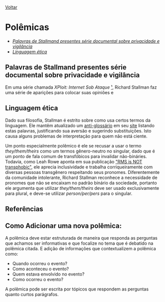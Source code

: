 [Voltar](intro.md)

Polêmicas
====
* [*Palavras de Stallmand presentes série documental sobre privacidade e vigilância*](#stallman-e-privacidade)
* [*Linguagem ética*](#linguagem-etica)
## Palavras de Stallmand presentes série documental sobre privacidade e vigilância <a name="stallman-e-privacidade"></a>

Em uma série chamada *XPloit: Internet Sob Ataque* [¹], Richard Stallman faz uma série de aparições para colocar suas opiniões e 

## Linguagem ética <a name="linguagem-etica"></a>

Dado sua filosofia, Stallman é estrito sobre como usa certos termos da linguagem. Ele mantêm atualizado um [anti-glossário](https://stallman.org/antiglossary.html) em seu [site](https://stallman.org/) listando estas palavras, justificando sua aversão e sugerindo substituições. Isto causa alguns problemas de interpretação para quem não está ciente.

Um ponto especialmente polêmico é ele se recusar a usar o termo *they/them/theirs* como um termos gênero-neutro no singular, dado que é um ponto de fala comum de transfóbicos para invalidar não-bináries. Todavia, como Leah Rowe aponta em sua publicação ["RMS is NOT transphobic"](https://stallmansupport.org/richard-stallman-is-not-transphobic-says-leah-rowe.html), ele aprecia inclusividade e trabalha corriqueiramente com diversas pessoas transgênero respeitando seus pronomes. Diferentemente da comunidade intolerante, Richard Stallman reconhece a necessidade de pronomes que não se encaixam no padrão binário da sociedade, portanto ele argumenta que utilizar *they/them/theirs* deve ser usado exclusivamente para plural, e deve-se utilizar *person/per/pers* para o singular.

## Referências
[¹]: https://www.youtube.com/watch?v=A4_gJm0UmRA&list=PLXS02vxHRP014eRjSEWwLXDgOvhnZqtlp

## Como Adicionar uma nova polêmica:
A polêmica deve estar estruturada de maneira que responda as perguntas que achamos ser informativas e que focalize no tema que é debatido na polêmica citada. E adição de informações que contextualizem a polêmica como:
* Quando ocorreu o evento?
* Como aconteceu o evento?
* Quem estava envolvido no evento?
* Como ocorreu o evento?

A polêmica pode ser escrita por tópicos que respondem as perguntas quanto curtos parágrafos.